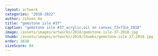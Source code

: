 ```yaml
---
layout: artwork
categories: "2018-2022"
author: Jihoon Ha
title: "gemstone isle #37"
caption: "gemstone isle #37_acrylic,oil on canvas_73×73㎝_2018"
image: /assets/images/artworks/2018/gemstone-isle-37-2018.jpg
thumb: /assets/images/artworks/2018/thumbs/gemstone-isle-37-2018.jpg
order: 3630
sizeScore: 04
---
```

